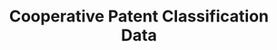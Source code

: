---
layout: default
bigquery: https://console.cloud.google.com/bigquery?p=patents-public-data&d=cpc&page=dataset
citation: '“Cooperative Patent Classification” by the EPO and USPTO, for public use. '
contributors: EPO, USPTO
cost: None
description: Cooperative Patent Classification Data contains the scheme and definitions
  of the Cooperative Patent Classification system for classifying patent documents.
  The CPC is the result of a partnership between the EPO and the USPTO in their joint
  effort to develop a common, internationally compatible classification system for
  technical documents, in particular patent publications, which will be used by both
  offices in the patent granting process
documentation: https://www.cooperativepatentclassification.org/cpcSchemeAndDefinitions
last_edit: 04/08/2022, 23:26:09
location: https://www.cooperativepatentclassification.org/index
maintained_by: USPTO, EPO
schema_fields:
- breakdown_code
- application_references
- informativeReferences
- not_allocatable
- additional_only
- applicationReferences
- limitingReferences
- glossary
- ipc_concordant
- residual_references
- title_full
- children
- child_groups
- limiting_references
- residualReferences
- dateRevised
- synonyms
- parents
- symbol
- notAllocatable
- ipcConcordant
- titlePart
- title_part
- sizeCache
- childGroups
- date_revised
- status
- informative_references
- breakdownCode
- definition
- level
- titleFull
shortname: cooperative_patent_classification
tags:
- patents
- science
title: Cooperative Patent Classification Data
uuid: 984374a7-16e9-4b35-9445-458daceb01bf
---
